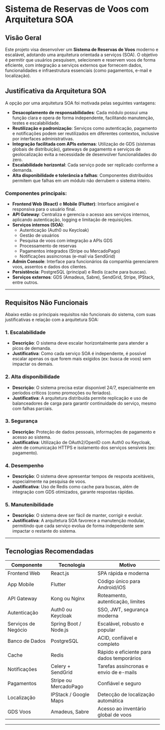 # Sistema de Reservas de Voos com Arquitetura SOA

## Visão Geral

Este projeto visa desenvolver um **Sistema de Reservas de Voos** moderno e escalável, adotando uma arquitetura orientada a serviços (SOA). O objetivo é permitir que usuários pesquisem, selecionem e reservem voos de forma eficiente, com integração a serviços externos que fornecem dados, funcionalidades e infraestrutura essenciais (como pagamentos, e-mail e localização).

## Justificativa da Arquitetura SOA

A opção por uma arquitetura SOA foi motivada pelas seguintes vantagens:

- **Desacoplamento de responsabilidades**: Cada módulo possui uma função clara e opera de forma independente, facilitando manutenção, testes e escalabilidade.
- **Reutilização e padronização**: Serviços como autenticação, pagamento e notificações podem ser reutilizados em diferentes contextos, inclusive por interfaces administrativas.
- **Integração facilitada com APIs externas**: Utilização de GDS (sistemas globais de distribuição), gateways de pagamento e serviços de geolocalização evita a necessidade de desenvolver funcionalidades do zero.
- **Escalabilidade horizontal**: Cada serviço pode ser replicado conforme a demanda.
- **Alta disponibilidade e tolerância a falhas**: Componentes distribuídos permitem que falhas em um módulo não derrubem o sistema inteiro.

### Componentes principais:

- **Frontend Web (React)** e **Mobile (Flutter)**: Interface amigável e responsiva para o usuário final.
- **API Gateway**: Centraliza e gerencia o acesso aos serviços internos, aplicando autenticação, logging e limitação de requisições.
- **Serviços internos (SOA)**:
  - Autenticação (Auth0 ou Keycloak)
  - Gestão de usuários
  - Pesquisa de voos com integração a APIs GDS
  - Processamento de reservas
  - Pagamentos integrados (Stripe ou MercadoPago)
  - Notificações assíncronas (e-mail via SendGrid)
- **Admin Console**: Interface para funcionários da companhia gerenciarem voos, assentos e dados dos clientes.
- **Persistência**: PostgreSQL (principal) e Redis (cache para buscas).
- **Serviços externos**: GDS (Amadeus, Sabre), SendGrid, Stripe, IPStack, entre outros.

---

## Requisitos Não Funcionais

Abaixo estão os principais requisitos não funcionais do sistema, com suas justificativas e relação com a arquitetura SOA:

### 1. **Escalabilidade**

- **Descrição**: O sistema deve escalar horizontalmente para atender a picos de demanda.
- **Justificativa**: Como cada serviço SOA é independente, é possível escalar apenas os que forem mais exigidos (ex: busca de voos) sem impactar os demais.

### 2. **Alta disponibilidade**

- **Descrição**: O sistema precisa estar disponível 24/7, especialmente em períodos críticos (como promoções ou feriados).
- **Justificativa**: A arquitetura distribuída permite replicação e uso de balanceadores de carga para garantir continuidade do serviço, mesmo com falhas parciais.

### 3. **Segurança**

- **Descrição**: Proteção de dados pessoais, informações de pagamento e acesso ao sistema.
- **Justificativa**: Utilização de OAuth2/OpenID com Auth0 ou Keycloak, além de comunicação HTTPS e isolamento dos serviços sensíveis (ex: pagamento).

### 4. **Desempenho**

- **Descrição**: O sistema deve apresentar tempos de resposta aceitáveis, especialmente na pesquisa de voos.
- **Justificativa**: Uso de Redis como cache para buscas, além de integração com GDS otimizados, garante respostas rápidas.

### 5. **Manutenibilidade**

- **Descrição**: O sistema deve ser fácil de manter, corrigir e evoluir.
- **Justificativa**: A arquitetura SOA favorece a manutenção modular, permitindo que cada serviço evolua de forma independente sem impactar o restante do sistema.

---

## Tecnologias Recomendadas

| Componente                 | Tecnologia                            | Motivo |
|---------------------------|----------------------------------------|--------|
| Frontend Web              | React.js                               | SPA rápida e moderna |
| App Mobile                | Flutter                                | Código único para Android/iOS |
| API Gateway               | Kong ou Nginx                          | Roteamento, autenticação, limites |
| Autenticação              | Auth0 ou Keycloak                      | SSO, JWT, segurança moderna |
| Serviços de Negócio       | Spring Boot / Node.js                  | Escalável, robusto e popular |
| Banco de Dados            | PostgreSQL                             | ACID, confiável e completo |
| Cache                     | Redis                                  | Rápido e eficiente para dados temporários |
| Notificações              | Celery + SendGrid                      | Tarefas assíncronas e envio de e-mails |
| Pagamentos                | Stripe ou MercadoPago                  | Confiável e seguro |
| Localização               | IPStack / Google Maps                  | Detecção de localização automática |
| GDS Voos                  | Amadeus, Sabre                         | Acesso ao inventário global de voos |

---


